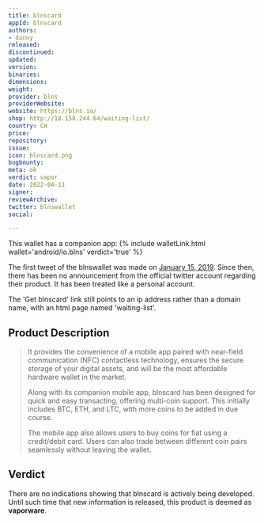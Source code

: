 ```yaml
---
title: blnscard
appId: blnscard
authors:
- danny
released: 
discontinued: 
updated: 
version: 
binaries: 
dimensions: 
weight: 
provider: blns
providerWebsite: 
website: https://blns.io/
shop: http://18.158.244.64/waiting-list/
country: CH
price: 
repository: 
issue: 
icon: blnscard.png
bugbounty: 
meta: ok
verdict: vapor
date: 2022-04-11
signer: 
reviewArchive: 
twitter: blnswallet
social: 

---
```


This wallet has a companion app: {% include walletLink.html wallet='android/io.blns' verdict='true' %} 

The first tweet of the blnswallet was made on [January 15, 2019](https://twitter.com/blnswallet/status/1085203745129066499). Since then, there has been no announcement from the official twitter account regarding their product. It has been treated like a personal account. 

The 'Get blnscard' link still points to an ip address rather than a domain name, with an html page named 'waiting-list'. 

## Product Description

> It provides the convenience of a mobile app paired with near-field communication (NFC) contactless technology, ensures the secure storage of your digital assets, and will be the most affordable hardware wallet in the market.
>
> Along with its companion mobile app, blnscard has been designed for quick and easy transacting, offering multi-coin support. This initially includes BTC, ETH, and LTC, with more coins to be added in due course.
>
> The mobile app also allows users to buy coins for fiat using a credit/debit card. Users can also trade between different coin pairs seamlessly without leaving the wallet.

## Verdict

There are no indications showing that blnscard is actively being developed. Until such time that new information is released, this product is deemed as **vaporware**.